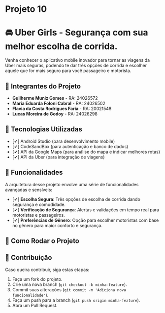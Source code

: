 # Projeto 10
# 🚘 Uber Girls - Segurança com sua melhor escolha de corrida.

Venha conhecer o aplicativo mobile inovador para tornar as viagens da Uber mais seguras, podendo te dar três opções de corrida e escolher aquele que for mais seguro para você passageiro e motorista.

## 👥 Integrantes do Projeto

- **Guilherme Muniz Gomes** - RA: 24026572
- **Maria Eduarda Foloni Cabral** - RA: 24026502  
- **Flavia da Costa Rodrigues Faria** - RA: 20021548
- **Lucas Moreira de Godoy** - RA: 24026298

## 🚀 Tecnologias Utilizadas

- [✔] Android Studio (para desenvolvimento mobile)
- [✔] CodeSandBox (para autenticação e banco de dados)
- [✔] API da Google Maps (para análise do mapa e indicar melhores rotas)
- [✔] API da Uber (para integração de viagens)

## 📌 Funcionalidades

A arquitetura desse projeto envolve uma série de funcionalidades avançadas e sensíveis:

- [✔] **Escolha Segura**: Três opções de escolha de corrida dando segurança e comodidade.
- [✔] **Verificação de Segurança**: Alertas e validações em tempo real para motoristas e passageiros.
- [✔] **Preferências de Gênero**: Opção para escolher motoristas com base no gênero para maior conforto e segurança.

## 🎯 Como Rodar o Projeto



## 📄 Contribuição

Caso queira contribuir, siga estas etapas:
1. Faça um fork do projeto.
2. Crie uma nova branch (`git checkout -b minha-feature`).
3. Commit suas alterações (`git commit -m 'Adiciona nova funcionalidade'`).
4. Faça um push para a branch (`git push origin minha-feature`).
5. Abra um Pull Request.